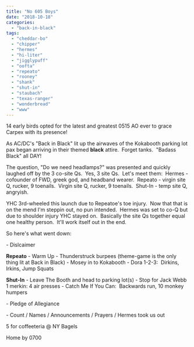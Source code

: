 ```yaml
---
title: "No 605 Boys"
date: "2018-10-18"
categories: 
  - "back-in-black"
tags: 
  - "cheddar-bo"
  - "chipper"
  - "hermes"
  - "hi-liter"
  - "jigglypuff"
  - "oofta"
  - "repeato"
  - "rooney"
  - "shank"
  - "shut-in"
  - "staubach"
  - "texas-ranger"
  - "wonderbread"
  - "www"
---
```


14 early birds opted for the latest and greatest 0515 AO ever to grace Carpex with its presence!

As AC/DC's "Back in Black" lit up the airwaves of the Kokabooth parking lot pax began arriving in their themed **black** attire.  Forget tanks.  "Badass Black" all DAY!

The question, "Do we need headlamps?" was presented and quickly laughed off by the 3 co-site Qs.  Yes, 3 site Qs.  Let's meet them:  Hermes - cofounder of FWD, greek god, and headband wearer.  Repeato - virgin site Q, rucker, 9 toenails.  Virgin site Q, rucker, 9 toenails.  Shut-In - temp site Q, angryish.

YHC 3rd-wheeled this launch due to Repeatoe's toe injury.  Now that that is on the mend I'm steppin out, no pun intended.  Hermes was set to co-Q but due to shoulder injury YHC stayed on.  Basically the site Qs together equal one healthy person.  It'll work itself out in the end.

So here's what went down:

\- Dislcaimer

**Repeato** \- Warm Up - Thunderstruck burpees (theme-game is the only thing lit at Back in Black) - Mosey in to Kokabooth - Dora 1-2-3:  Dirkins, Irkins, Jump Squats

**Shut-In** \- Leave The Booth and head to parking lot(s) - Stop for Jack Webb 1 merkin: 4 air presses - Catch Me If You Can:  Backwards run, 10 monkey humpers

\- Pledge of Allegiance

\- Count / Names / Announcements / Prayers / Hermes took us out

5 for coffeeteria @ NY Bagels

Home by 0700
